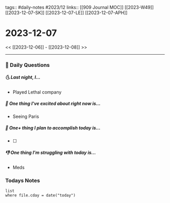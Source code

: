 tags:: #daily-notes #2023/12 
links:: [[909 Journal MOC]] [[2023-W49]] [[2023-12-07-SK]] [[2023-12-07-LE]] [[2023-12-07-APH]] 
# 2023-12-07

<< [[2023-12-06]] - [[2023-12-08]] >>

---
### 📅 Daily Questions
##### 🌜 Last night, I...
- Played Lethal company

##### 🙌 One thing I've excited about right now is...
- Seeing Paris

##### 🚀 One+ thing I plan to accomplish today is...
- [ ] 

##### 👎 One thing I'm struggling with today is...
- Meds

### Todays Notes
```dataview
list 
where file.cday = date("today")
```